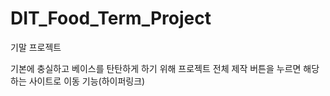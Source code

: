 # DIT_Food_Term_Project

기말 프로젝트

기본에 충실하고 베이스를 탄탄하게 하기 위해 프로젝트 전체 제작
버튼을 누르면 해당하는 사이트로 이동 기능(하이퍼링크)
